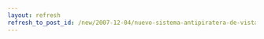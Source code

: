 ```yaml
---
layout: refresh
refresh_to_post_id: /new/2007-12-04/nuevo-sistema-antipiratera-de-vista-sp1-dar-la-brasa
---
```

